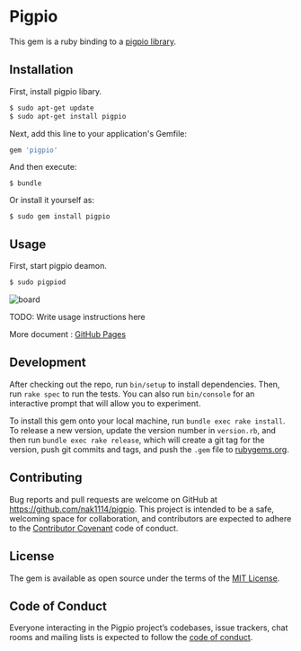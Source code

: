 # Pigpio

This gem is a ruby binding to a [pigpio library](http://abyz.me.uk/rpi/pigpio/).

## Installation

First, install pigpio libary.

```sh
$ sudo apt-get update
$ sudo apt-get install pigpio
```

Next, add this line to your application's Gemfile:

```ruby
gem 'pigpio'
```

And then execute:

    $ bundle

Or install it yourself as:

    $ sudo gem install pigpio

## Usage

First, start pigpio deamon.

```sh
$ sudo pigpiod
```

![board](./docs/image.svg)

TODO: Write usage instructions here

More document : [GitHub Pages](https://nak1114.github.io/ruby-extension-pigpio/)

## Development

After checking out the repo, run `bin/setup` to install dependencies. Then, run `rake spec` to run the tests. You can also run `bin/console` for an interactive prompt that will allow you to experiment.

To install this gem onto your local machine, run `bundle exec rake install`. To release a new version, update the version number in `version.rb`, and then run `bundle exec rake release`, which will create a git tag for the version, push git commits and tags, and push the `.gem` file to [rubygems.org](https://rubygems.org).

## Contributing

Bug reports and pull requests are welcome on GitHub at https://github.com/nak1114/pigpio. This project is intended to be a safe, welcoming space for collaboration, and contributors are expected to adhere to the [Contributor Covenant](http://contributor-covenant.org) code of conduct.

## License

The gem is available as open source under the terms of the [MIT License](https://opensource.org/licenses/MIT).

## Code of Conduct

Everyone interacting in the Pigpio project’s codebases, issue trackers, chat rooms and mailing lists is expected to follow the [code of conduct](https://github.com/nak1114/pigpio/blob/master/CODE_OF_CONDUCT.md).
